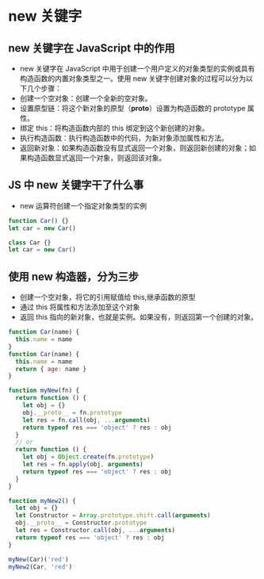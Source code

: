 # new 关键字

## new 关键字在 JavaScript 中的作用
- new 关键字在 JavaScript 中用于创建一个用户定义的对象类型的实例或具有构造函数的内置对象类型之一。使用 new 关键字创建对象的过程可以分为以下几个步骤：
- 创建一个空对象：创建一个全新的空对象。
- 设置原型链：将这个新对象的原型（**proto**）设置为构造函数的 prototype 属性。
- 绑定 this：将构造函数内部的 this 绑定到这个新创建的对象。
- 执行构造函数：执行构造函数中的代码，为新对象添加属性和方法。
- 返回新对象：如果构造函数没有显式返回一个对象，则返回新创建的对象；如果构造函数显式返回一个对象，则返回该对象。

## JS 中 new 关键字干了什么事

- new 运算符创建一个指定对象类型的实例

```js
function Car() {}
let car = new Car()

class Car {}
let car = new Car()
```

## 使用 new 构造器，分为三步

- 创建一个空对象，将它的引用赋值给 this,继承函数的原型
- 通过 this 将属性和方法添加至这个对象
- 返回 this 指向的新对象，也就是实例。如果没有，则返回第一个创建的对象。

```js
function Car(name) {
  this.name = name
}
function Car(name) {
  this.name = name
  return { age: name }
}

function myNew(fn) {
  return function () {
    let obj = {}
    obj.__proto__ = fn.prototype
    let res = fn.call(obj, ...arguments)
    return typeof res === 'object' ? res : obj
  }
  // or
  return function () {
    let obj = Object.create(fn.prototype)
    let res = fn.apply(obj, arguments)
    return typeof res === 'object' ? res : obj
  }
}

function myNew2() {
  let obj = {}
  let Constructor = Array.prototype.shift.call(arguments)
  obj.__proto__ = Constructor.prototype
  let res = Constructor.call(obj, ...arguments)
  return typeof res === 'object' ? res : obj
}

myNew(Car)('red')
myNew2(Car, 'red')
```
